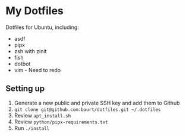 # My Dotfiles

Dotfiles for Ubuntu, including:

- asdf
- pipx
- zsh with zinit
- fish
- dotbot
- vim - Need to redo

## Setting up

1. Generate a new public and private SSH key and add them to Github
2. `git clone git@github.com:baurt/dotfiles.git ~/.dotfiles`
3. Review `apt_install.sh`
4. Review `python/pipx-requirements.txt`
5. Run `./install`

